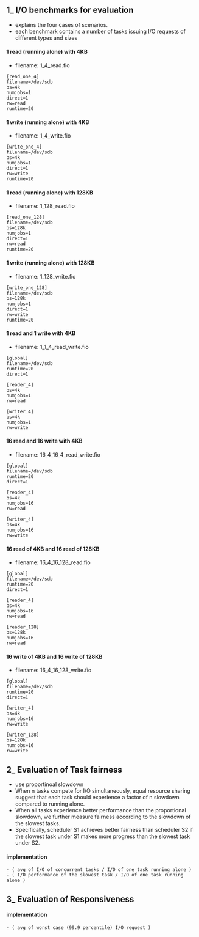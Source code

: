 ## 1_ I/O benchmarks for evaluation
- explains the four cases of scenarios.
- each benchmark contains a number of tasks issuing I/O requests of different types and sizes

#### 1 read (running alone) with 4KB
- filename: 1_4_read.fio

```
[read_one_4]
filename=/dev/sdb
bs=4k
numjobs=1
direct=1
rw=read
runtime=20

```

#### 1 write (running alone) with 4KB
- filename: 1_4_write.fio

```
[write_one_4]
filename=/dev/sdb
bs=4k
numjobs=1
direct=1
rw=write
runtime=20

```

#### 1 read (running alone) with 128KB
- filename: 1_128_read.fio

```
[read_one_128]
filename=/dev/sdb
bs=128k
numjobs=1
direct=1
rw=read
runtime=20

```

#### 1 write (running alone) with 128KB
- filename: 1_128_write.fio

```
[write_one_128]
filename=/dev/sdb
bs=128k
numjobs=1
direct=1
rw=write
runtime=20

```



#### 1 read and 1 write with 4KB
- filename: 1_1_4_read_write.fio

```
[global]
filename=/dev/sdb
runtime=20
direct=1

[reader_4]
bs=4k
numjobs=1
rw=read

[writer_4]
bs=4k
numjobs=1
rw=write

```

#### 16 read and 16 write with 4KB
- filename: 16_4_16_4_read_write.fio

```
[global]
filename=/dev/sdb
runtime=20
direct=1

[reader_4]
bs=4k
numjobs=16
rw=read

[writer_4]
bs=4k
numjobs=16
rw=write

```

#### 16 read of 4KB and 16 read of 128KB  
- filename: 16_4_16_128_read.fio

```
[global]
filename=/dev/sdb
runtime=20
direct=1

[reader_4]
bs=4k
numjobs=16
rw=read

[reader_128]
bs=128k
numjobs=16
rw=read

```

#### 16 write of 4KB and 16 write of 128KB
- filename: 16_4_16_128_write.fio

```
[global]
filename=/dev/sdb
runtime=20
direct=1

[writer_4]
bs=4k
numjobs=16
rw=write

[writer_128]
bs=128k
numjobs=16
rw=write

```



## 2_ Evaluation of Task fairness
- use proportinoal slowdown
- When n tasks compete for I/O simultaneously, equal resource sharing suggest that each task should experience a factor of n slowdown compared to running alone.
- When all tasks experience better performance than the proportional slowdown, we further measure fairness according to the slowdown of the slowest tasks.
- Specifically, scheduler S1 achieves better fairness than scheduler S2 if the slowest task under S1 makes more progress than the slowest task under S2.


#### implementation
```
- ( avg of I/O of concurrent tasks / I/O of one task running alone )
- ( I/O performance of the slowest task / I/O of one task running alone )
```


## 3_ Evaluation of Responsiveness

#### implementation
```
- ( avg of worst case (99.9 percentile) I/O request )
```
